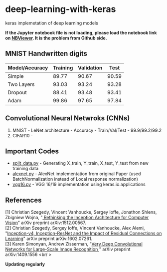 # deep-learning-with-keras
keras implemetation of deep learning models

**If the Jupyter notebook file is not loading, please load the notebook link on [NBViewer](https://nbviewer.jupyter.org/). It is the problem from Github side.**

## MNIST Handwritten digits
Model/Accuracy| Training | Validation | Test
------------- | -------- | ---------  | ----------
Simple  |  89.77 | 90.67 | 90.59
Two Layers  |  93.03 |93.24  |93.28
Dropout | 88.41  |93.48 | 93.41
Adam  |   99.86 | 97.65 | 97.84

## Convolutional Neural Netwroks (CNNs)
1) MNIST - LeNet architecture - Accuracy - Train/Val/Test - 99.9/99.2/99.2
2) CIFAR10 - 

## Important Codes
* [split_data.py](https://github.com/AKASH2907/deep-learning-with-keras/blob/master/split_data.py) - Generating X_train, Y_train, X_test, Y_test from new training data
* [alexnet.py](https://github.com/AKASH2907/deep-learning-with-keras/blob/master/alexnet.py) - AlexNet implementation from original Paper (used BatchNormalization instead of Local response normalization)
* [vgg16.py](https://github.com/AKASH2907/deep-learning-with-keras/blob/master/vgg16.py) - VGG 16/19 implementation using keras.io.applications


## References
[1] Christian Szegedy, Vincent Vanhoucke, Sergey Ioffe, Jonathon Shlens, Zbigniew Wojna, "[
Rethinking the Inception Architecture for Computer Vision](https://arxiv.org/abs/1512.00567)" arXiv preprint arXiv:1512.00567. <br />
[2] Christian Szegedy, Sergey Ioffe, Vincent Vanhoucke, Alex Alemi, "[Inception-v4, Inception-ResNet and the Impact of Residual Connections on Learning](https://arxiv.org/abs/1602.07261)" arXiv preprint arXiv:1602.07261. <br />
[3] Karen Simonyan, Andrew Zisserman, "[Very Deep Convolutional Networks for Large-Scale Image Recognition
](https://arxiv.org/abs/1409.1556)" arXiv preprint arXiv:1409.1556 <br/ >

**Updating regularly**

